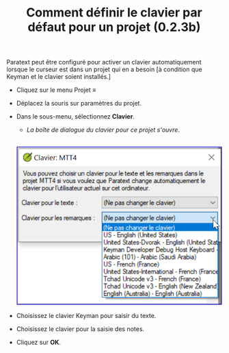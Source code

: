 ﻿---
title: Comment définir le clavier par défaut pour un projet (0.2.3b)
---

Paratext peut être configuré pour activer un clavier automatiquement lorsque le curseur est dans un projet qui en a besoin [à condition que Keyman et le clavier soient installés.]

-  Cliquez sur le menu Projet **≡**
-  Déplacez la souris sur paramètres du projet.
-  Dans le sous-menu, sélectionnez **Clavier**.
   -  *La boîte de dialogue du clavier pour ce projet s'ouvre*.

    ![](../../media/4dc73004d23583dd62d0a861611b3d80.png)

-  Choisissez le clavier Keyman pour saisir du texte.
-  Choisissez le clavier pour la saisie des notes.
-  Cliquez sur **OK**.

